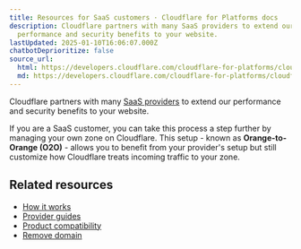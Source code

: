 ```yaml
---
title: Resources for SaaS customers · Cloudflare for Platforms docs
description: Cloudflare partners with many SaaS providers to extend our
  performance and security benefits to your website.
lastUpdated: 2025-01-10T16:06:07.000Z
chatbotDeprioritize: false
source_url:
  html: https://developers.cloudflare.com/cloudflare-for-platforms/cloudflare-for-saas/saas-customers/
  md: https://developers.cloudflare.com/cloudflare-for-platforms/cloudflare-for-saas/saas-customers/index.md
---
```


Cloudflare partners with many [SaaS providers](https://developers.cloudflare.com/cloudflare-for-platforms/cloudflare-for-saas/saas-customers/provider-guides/) to extend our performance and security benefits to your website.

If you are a SaaS customer, you can take this process a step further by managing your own zone on Cloudflare. This setup - known as **Orange-to-Orange (O2O)** - allows you to benefit from your provider's setup but still customize how Cloudflare treats incoming traffic to your zone.

## Related resources

* [How it works](https://developers.cloudflare.com/cloudflare-for-platforms/cloudflare-for-saas/saas-customers/how-it-works/)
* [Provider guides](https://developers.cloudflare.com/cloudflare-for-platforms/cloudflare-for-saas/saas-customers/provider-guides/)
* [Product compatibility](https://developers.cloudflare.com/cloudflare-for-platforms/cloudflare-for-saas/saas-customers/product-compatibility/)
* [Remove domain](https://developers.cloudflare.com/cloudflare-for-platforms/cloudflare-for-saas/saas-customers/remove-domain/)
